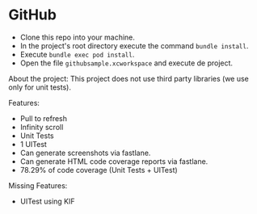 # GitHub

- Clone this repo into your machine.
- In the project's root directory execute the command `bundle install`.
- Execute `bundle exec pod install`.
- Open the file `githubsample.xcworkspace` and execute de project.

About the project:
This project does not use third party libraries (we use only for unit tests).

Features:

- Pull to refresh
- Infinity scroll
- Unit Tests
- 1 UITest
- Can generate screenshots via fastlane.
- Can generate HTML code coverage reports via fastlane.
- 78.29% of code coverage (Unit Tests + UITest)

Missing Features:

- UITest using KIF
